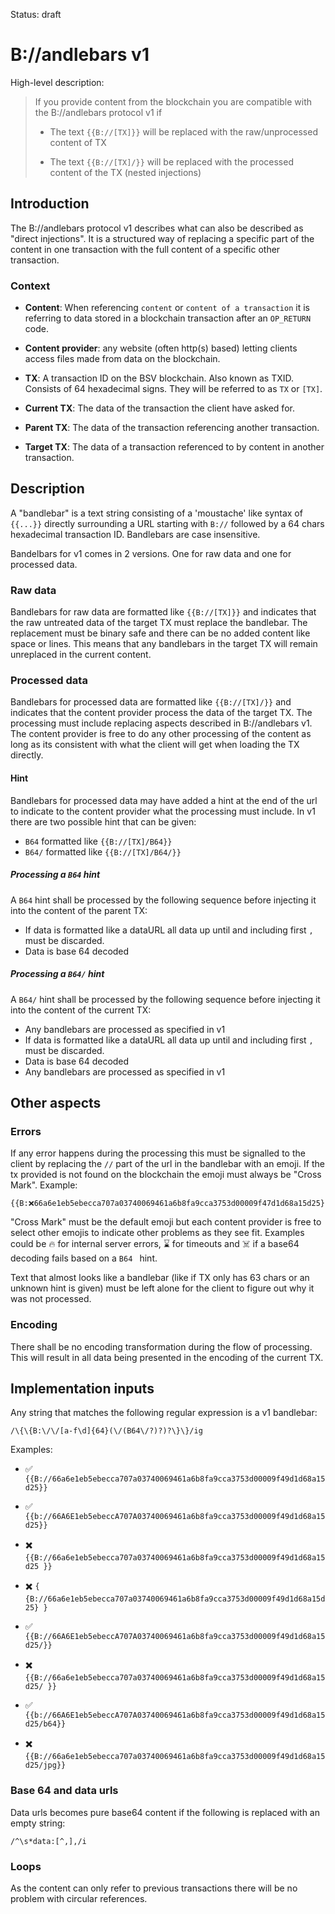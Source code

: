 Status: draft

# B://andlebars v1

High-level description:

> If you provide content from the blockchain you are compatible with the B://andlebars protocol v1 if
>
> - The text `{{B://[TX]}}` will be replaced with the raw/unprocessed content of TX
>
> - The text `{{B://[TX]/}}` will be replaced with the processed content of the TX (nested injections)

## Introduction

The B://andlebars protocol v1 describes what can also be described as "direct injections". It is a structured way of replacing a specific part of the content in one transaction with the full content of a specific other transaction. 

### Context

- **Content**: When referencing `content` or `content of a transaction` it is referring to data stored in a blockchain transaction after an `OP_RETURN` code. 

- **Content provider**: any website (often http(s) based) letting clients access files made from data on the blockchain. 

- **TX**: A transaction ID on the BSV blockchain. Also known as TXID. Consists of 64 hexadecimal signs. They will be referred to as `TX` or `[TX]`.

- **Current TX**: The data of the transaction the client have asked for. 

- **Parent TX**: The data of the transaction referencing another transaction. 

- **Target TX**: The data of a transaction referenced to by content in another transaction. 



## Description

A "bandlebar" is a text string consisting of a 'moustache' like syntax of `{{...}}` directly surrounding a URL starting with `B://` followed by a 64 chars hexadecimal transaction ID. Bandlebars are case insensitive.

Bandelbars for v1 comes in 2 versions. One for raw data and one for processed data. 

### Raw data
Bandlebars for raw data are formatted like `{{B://[TX]}}` and indicates that the raw untreated data of the target TX must replace the bandlebar. The replacement must be binary safe and there can be no added content like space or lines. This means that any bandlebars in the target TX will remain unreplaced in the current content. 


### Processed data

Bandlebars for processed data are formatted like `{{B://[TX]/}}` and indicates that the content provider process the data of the target TX. The processing must include replacing aspects described in B://andlebars v1. The content provider is free to do any other processing of the content as long as its consistent with what the client will get when loading the TX directly. 


#### Hint

Bandlebars for processed data may have added a hint at the end of the url to indicate to the content provider what the processing must include.
In v1 there are two possible hint that can be given:
 
- `B64` formatted like `{{B://[TX]/B64}}` 
- `B64/` formatted like `{{B://[TX]/B64/}}`

##### Processing a `B64` hint
A `B64` hint shall be processed by the following sequence before injecting it into the content of the parent TX:

- If data is formatted like a dataURL all data up until and including first `,` must be discarded.
- Data is base 64 decoded

##### Processing a `B64/` hint
A `B64/` hint shall be processed by the following sequence before injecting it into the content of the current TX:

- Any bandlebars are processed as specified in v1
- If data is formatted like a dataURL all data up until and including first `,` must be discarded.
- Data is base 64 decoded
- Any bandlebars are processed as specified in v1


## Other aspects

### Errors

If any error happens during the processing this must be signalled to the client by replacing the `//` part of the url in the bandlebar with an emoji. If the tx provided is not found on the blockchain the emoji must always be "Cross Mark". Example:

	{{B:❌66a6e1eb5ebecca707a03740069461a6b8fa9cca3753d00009f47d1d68a15d25}}

"Cross Mark" must be the default emoji but each content provider is free to select other emojis to indicate other problems as they see fit. Examples could be 🔥 for internal server errors, ⌛ for timeouts and ☠️ if a base64 decoding fails based on a `B64 ` hint.

Text that almost looks like a bandlebar (like if TX only has 63 chars or an unknown hint is given) must be left alone for the client to figure out why it was not processed. 


### Encoding

There shall be no encoding transformation during the flow of processing. This will result in all data being presented in the encoding of the current TX. 


## Implementation inputs

Any string that matches the following regular expression is a v1 bandlebar:

    /\{\{B:\/\/[a-f\d]{64}(\/(B64\/?)?)?\}\}/ig 


Examples:

- ✅ `{{B://66a6e1eb5ebecca707a03740069461a6b8fa9cca3753d00009f49d1d68a15d25}}`

- ✅ `{{b://66A6E1eb5ebeccA707A03740069461a6b8fa9cca3753d00009f49d1d68a15d25}}`

- ✖️ `{{B://66a6e1eb5ebecca707a03740069461a6b8fa9cca3753d00009f49d1d68a15d25 }}`

- ✖️ `{ {B://66a6e1eb5ebecca707a03740069461a6b8fa9cca3753d00009f49d1d68a15d25} }`

- ✅ `{{B://66A6E1eb5ebeccA707A03740069461a6b8fa9cca3753d00009f49d1d68a15d25/}}`

- ✖️ `{{B://66a6e1eb5ebecca707a03740069461a6b8fa9cca3753d00009f49d1d68a15d25/ }}` 

- ✅ `{{b://66A6E1eb5ebeccA707A03740069461a6b8fa9cca3753d00009f49d1d68a15d25/b64}}`

- ✖️ `{{B://66a6e1eb5ebecca707a03740069461a6b8fa9cca3753d00009f49d1d68a15d25/jpg}}` 


### Base 64 and data urls

Data urls becomes pure base64 content if the following is replaced with an empty string:

    /^\s*data:[^,],/i
    
### Loops 

As the content can only refer to previous transactions there will be no problem with circular references. 
